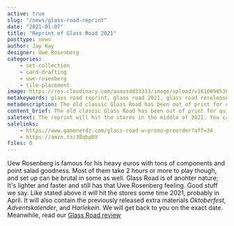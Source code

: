```yaml
---
active: true
slug: "/news/glass-road-reprint"
date: "2021-01-07"
title: "Reprint of Glass Road 2021"
posttype: news
author: Jay Kay
designer: Uwe Rosenberg
categories: 
    - set-collection
    - card-drafting
    - uwe-rosenberg
    - tile-placement
image: https://res.cloudinary.com/aaassdd33333/image/upload/v1610090530/glass_road.jpg
metakeywords: glass road reprint, glass road 2021, glass road rerelease
metadescription: The old classic Glass Road has been out of print for quite some time. Its rerelease is in the making though, and is estimated to hit the storews in the middle of 2021.
content_brief: The old classic Glass Road has been out of print for quite some time. Its rerelease is in the making though, and is estimated to hit the storews in the middle of 2021.
saletext: The reprint will hit the stores in the middle of 2021. You can preorder it at Gamenerdz!
salelinks: 
    - https://www.gamenerdz.com/glass-road-w-promo-preorder?aff=34
    - https://amzn.to/38qbpDV
files: 0
---
```

Uew Rosenberg is famous for his heavy euros with tons of components and point salad goodness. Most of them take 2 hours or more to play though, and set up can be brutal in some as well. Glass Road is of anohter nature; It's lighter and faster and still has that Uwe Rosenberg feeling. Good stuff we say.
Like stated above it will hit the stores some time 2021, probably in April. It will also contain the previously released extra materials *Oktoberfest*, *Adventskalender*, and *Harlekein*.  We will get back to you on the exact date.
Meanwhile, read our [Glass Road review](/reviews/glass-road-review/)